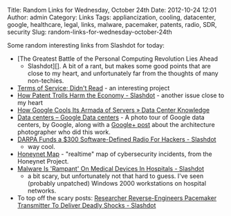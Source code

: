 Title: Random Links for Wednesday, October 24th
Date: 2012-10-24 12:01
Author: admin
Category: Links
Tags: appliancization, cooling, datacenter, google, healthcare, legal, links, malware, pacemaker, patents, radio, SDR, security
Slug: random-links-for-wednesday-october-24th

Some random interesting links from Slashdot for today:

-   [The Greatest Battle of the Personal Computing Revolution Lies Ahead
    - Slashdot][]. A bit of a rant, but makes some good points that are
    close to my heart, and unfortunately far from the thoughts of many
    non-techies.
-   [Terms of Service; Didn't Read][] - an interesting project
-   [How Patent Trolls Harm the Economy - Slashdot][] - another issue
    close to my heart
-   [How Google Cools Its Armada of Servers » Data Center Knowledge][]
-   [Data centers – Google Data centers][] - A photo tour of Google data
    centers, by Google, along with a [Google+ post][] about the
    architecture photographer who did this work.
-   [DARPA Funds a $300 Software-Defined Radio For Hackers - Slashdot][]
    - way cool.
-   [Honeynet Map][] - "realtime" map of cybersecurity incidents, from
    the Honeynet Project.
-   [Malware Is 'Rampant' On Medical Devices In Hospitals - Slashdot][]
    - a bit scary, but unfortunately not that hard to guess. I've seen
    (probably unpatched) Windows 2000 workstations on hospital networks.
-   To top off the scary posts: [Researcher Reverse-Engineers Pacemaker
    Transmitter To Deliver Deadly Shocks - Slashdot][]

  [The Greatest Battle of the Personal Computing Revolution Lies Ahead -
  Slashdot]: http://news.slashdot.org/story/12/10/23/2038220/the-greatest-battle-of-the-personal-computing-revolution-lies-ahead
  [Terms of Service; Didn't Read]: http://tos-dr.info/
  [How Patent Trolls Harm the Economy - Slashdot]: http://yro.slashdot.org/story/12/10/21/208206/how-patent-trolls-harm-the-economy
  [How Google Cools Its Armada of Servers » Data Center Knowledge]: http://www.datacenterknowledge.com/archives/2012/10/17/how-google-cools-its-armada-of-servers/
  [Data centers – Google Data centers]: http://www.google.com/about/datacenters/gallery/#/
  [Google+ post]: https://plus.google.com/+google/posts/Gk8ScjPX23n
  [DARPA Funds a $300 Software-Defined Radio For Hackers - Slashdot]: http://tech.slashdot.org/story/12/10/22/0518231/darpa-funds-a-300-software-defined-radio-for-hackers
  [Honeynet Map]: http://map.honeynet.org/
  [Malware Is 'Rampant' On Medical Devices In Hospitals - Slashdot]: http://science.slashdot.org/story/12/10/17/1741225/malware-is-rampant-on-medical-devices-in-hospitals
  [Researcher Reverse-Engineers Pacemaker Transmitter To Deliver Deadly
  Shocks - Slashdot]: http://news.slashdot.org/story/12/10/17/0325236/researcher-reverse-engineers-pacemaker-transmitter-to-deliver-deadly-shocks
